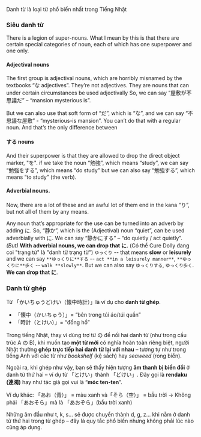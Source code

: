 Danh từ là loại từ phổ biến nhất trong Tiếng Nhật

### Siêu danh từ
There is a legion of super-nouns. What I mean by this is that there are certain special categories of noun, each of which has one superpower and one only.

#### Adjectival nouns
The first group is adjectival nouns, which are horribly misnamed by the textbooks “な adjectives”. They’re not adjectives. They are nouns that can under certain circumstances be used adjectivally
So, we can say “屋敷が不思議だ” – “mansion mysterious is”.

But we can also use that soft form of “だ”, which is “な”, and we can say “不思議な屋敷” - “mysterious-is mansion”. You can’t do that with a regular noun. And that’s the only difference between

#### する nouns
And their superpower is that they are allowed to drop the direct object marker, "を".
if we take the noun “勉強”, which means “study”, we can say “勉強をする”, which means “do study” but we can also say “勉強する”, which means “to study” (the verb).
#### Adverbial nouns. 
Now, there are a lot of these and an awful lot of them end in the kana “り”, but not all of them by any means.

Any noun that’s appropriate for the use can be turned into an adverb by adding に. So, “静か”, which is the (Adjectival) noun “quiet”, can be used adverbially with に. We can say “静かにする” – “do quietly / act quietly”.
_(But)_ **With adverbial nouns, we can drop that に.** (Có thể Cure Dolly đang coi "trạng từ" là "danh từ trạng từ")
`ゆっくり` -- that means ****slow**** or ****leisurely**** and we can say `**ゆっくりに**する` -- `act **in a leisurely manner**`, `**ゆっくりに**歩く` -- `walk **slowly**`. But we can also say `ゆっくりする`, `ゆっくり歩く`. **We can drop that に**.
### Danh từ ghép

Từ 「かいちゅうどけい（懐中時計）」là ví dụ cho **danh từ ghép**.
* 「懐中（かいちゅう）」= “bên trong túi áo/túi quần”
* 「時計（とけい）」= “đồng hồ”

Trong tiếng Nhật, thay vì dùng trợ từ の để nối hai danh từ (như trong cấu trúc A の B), khi muốn tạo **một từ mới** có nghĩa hoàn toàn riêng biệt, người Nhật thường **ghép trực tiếp hai danh từ lại với nhau** – tương tự như trong tiếng Anh với các từ như *bookshelf* (kệ sách) hay *seaweed* (rong biển).

Ngoài ra, khi ghép như vậy, bạn sẽ thấy hiện tượng **âm thanh bị biến đổi** ở danh từ thứ hai – ví dụ từ 「とけい」thành 「どけい」. Đây gọi là **rendaku (連濁)** hay như tác giả gọi vui là “**móc ten-ten**”.

Ví dụ khác: 「あお（青）」 = màu xanh và「そら（空）」 = bầu trời → Không phải 「あおそら」mà là 「あおぞら」(bầu trời xanh)

Những âm đầu như t, k, s... sẽ được chuyển thành d, g, z... khi nằm ở danh từ thứ hai trong từ ghép – đây là quy tắc phổ biến nhưng không phải lúc nào cũng áp dụng.

